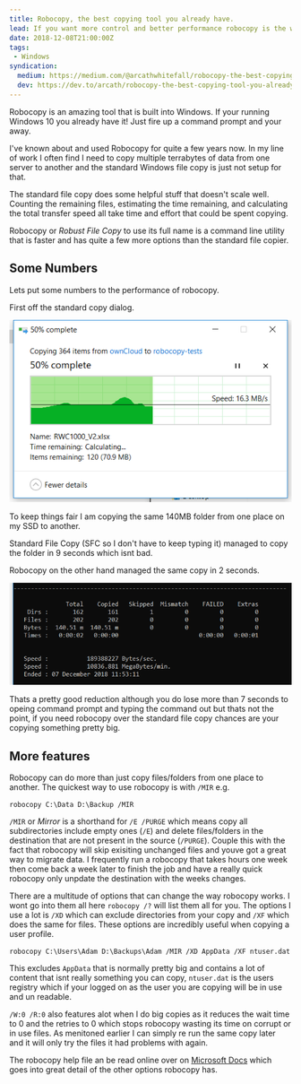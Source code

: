 ```yaml
---
title: Robocopy, the best copying tool you already have.
lead: If you want more control and better performance robocopy is the way to go.
date: 2018-12-08T21:00:00Z
tags:
 - Windows
syndication:
  medium: https://medium.com/@arcathwhitefall/robocopy-the-best-copying-tool-you-already-have-58e615bcdfdf
  dev: https://dev.to/arcath/robocopy-the-best-copying-tool-you-already-have-la8
---
```

Robocopy is an amazing tool that is built into Windows. If your running Windows 10 you already have it! Just fire up a command prompt and your away.

I've known about and used Robocopy for quite a few years now. In my line of work I often find I need to copy multiple terrabytes of data from one server to another and the standard Windows file copy is just not setup for that.

The standard file copy does some helpful stuff that doesn't scale well. Counting the remaining files, estimating the time remaining, and calculating the total transfer speed all take time and effort that could be spent copying.

Robocopy or _Robust File Copy_ to use its full name is a command line utility that is faster and has quite a few more options than the standard file copier.

## Some Numbers

Lets put some numbers to the performance of robocopy.

First off the standard copy dialog.

![Standard File Copy dialog](./standard-copy.png)

To keep things fair I am copying the same 140MB folder from one place on my SSD to another.

Standard File Copy (SFC so I don't have to keep typing it) managed to copy the folder in 9 seconds which isnt bad.

Robocopy on the other hand managed the same copy in 2 seconds.

![Robocopy](./robocopy.png)

Thats a pretty good reduction although you do lose more than 7 seconds to opeing command prompt and typing the command out but thats not the point, if you need robocopy over the standard file copy chances are your copying something pretty big.

## More features

Robocopy can do more than just copy files/folders from one place to another. The quickest way to use robocopy is with `/MIR` e.g.

```batch
robocopy C:\Data D:\Backup /MIR
```

`/MIR` or _Mirror_ is a shorthand for `/E /PURGE` which means copy all subdirectories include empty ones (`/E`) and delete files/folders in the destination that are not present in the source (`/PURGE`). Couple this with the fact that robocopy will skip exisiting unchanged files and youve got a great way to migrate data. I frequently run a robocopy that takes hours one week then come back a week later to finish the job and have a really quick robocopy only unpdate the destination with the weeks changes.

There are a multitude of options that can change the way robocopy works. I wont go into them all here `robocopy /?` will list them all for you. The options I use a lot is `/XD` which can exclude directories from your copy and `/XF` which does the same for files. These options are incredibly useful when copying a user profile.

```batch
robocopy C:\Users\Adam D:\Backups\Adam /MIR /XD AppData /XF ntuser.dat
```

This excludes `AppData` that is normally pretty big and contains a lot of content that isnt really something you can copy, `ntuser.dat` is the users registry which if your logged on as the user you are copying will be in use and un readable.

`/W:0 /R:0` also features alot when I do big copies as it reduces the wait time to 0 and the retries to 0 which stops robocopy wasting its time on corrupt or in use files. As menitoned earlier I can simply re run the same copy later and it will only try the files it had problems with again.

The robocopy help file an be read online over on [Microsoft Docs](https://docs.microsoft.com/en-us/windows-server/administration/windows-commands/robocopy) which goes into great detail of the other options robocopy has.
